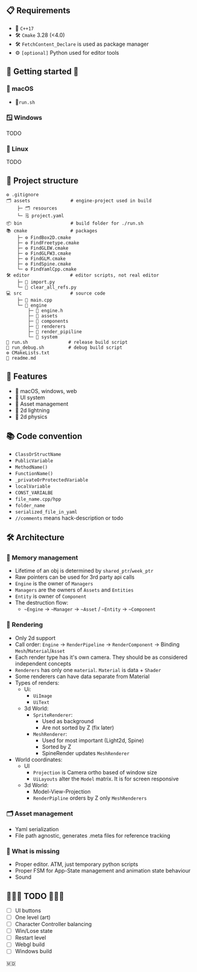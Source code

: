 ## 📋 Requirements
- 🧠 ```C++17```
- 🛠️ ```Cmake``` 3.28 (<4.0)
- 🛠️ ```FetchContent_Declare``` is used as package manager
- ⚙️ ```[optional]``` Python used for editor tools
## 👋 Getting started 🤞
### 🍎 macOS 
- 🏃```run.sh``` 
### 🪟 Windows 
TODO
### 🐧 Linux 
TODO

## 🔨 Project structure 

``` 
⚙️ .gitignore 
🗂️ assets               # engine-project used in build 
    ├─ 🗂️ resources
    └─ 🗒️ project.yaml
📦 bin                  # build folder for ./run.sh
📚 cmake                # packages
    ├─ ⚙️ FindBox2D.cmake
    ├─ ⚙️ FindFreetype.cmake
    ├─ ⚙️ FindGLEW.cmake
    ├─ ⚙️ FindGLFW3.cmake
    ├─ ⚙️ FindGLM.cmake
    ├─ ⚙️ FindSpine.cmake
    └─ ⚙️ FindYamlCpp.cmake
🛠️ editor               # editor scripts, not real editor
    ├─ 📄 import.py
    └─ 📄 clear_all_refs.py
💻 src                  # source code
    ├─ 🚀 main.cpp
    └─ 🧠 engine
        ├─ 📄 engine.h
        ├─ 📁 assets
        ├─ 📁 components
        ├─ 📁 renderers
        ├─ 📁 render_pipiline
        └─ 📁 system
🚀 run.sh               # release build script
🚀 run_debug.sh         # debug build script
⚙️ CMakeLists.txt
📘 readme.md
 ``` 



## 🦾 Features
- 🏢 macOS, windows, web
- 🔳 UI system
- 📀 Asset management
- 🔦 2d lightning
- 🎳 2d physics

## 📚 Code convention
- ```ClassOrStructName```
- ```PublicVariable```
- ```MethodName()```
- ```FunctionName()```
- ```_privateOrProtectedVariable```
- ```localVariable```
- ```CONST_VARIALBE```
- ```file_name.cpp/hpp```
- ```folder_name```
- ```serialized_file_in_yaml```
- ```//comments``` means hack-description or todo

## 🛠️ Architecture
### 📀 Memory management
- Lifetime of an obj is determined by ```shared_ptr```/```week_ptr```
- Raw pointers can be used for 3rd party api calls
- ```Engine``` is the owner of ```Managers```
- ```Managers``` are the owners of ```Assets``` and ```Entities```
- ```Entity``` is owner of ```Component```
- The destruction flow:
  - ```~Engine``` -> ```~Manager``` -> ```~Asset``` / ```~Entity``` -> ```~Component```

### 🔦 Rendering
- Only 2d support
- Call order: ```Engine``` -> ```RenderPipeline``` -> ```RenderComponent``` -> Binding ```Mesh```/```Material```/```Asset```
- Each render type has it's own camera. They should be as considered independent concepts 
- ```Renderers``` has only one ```material```. ```Material``` is data + ```Shader```
- Some renderers can have data separate from Material
- Types of renders:
  - Ui:
    - ```UiImage```
    - ```UiText```
  - 3d World:
    - ```SpriteRenderer```:
      - Used as background
      - Are not sorted by Z (fix later)
    - ```MeshRenderer```:
      - Used for most important (Light2d, Spine)
      - Sorted by Z
      - SpineRender updates ```MeshRenderer```
- World coordinates:
  - UI
    - ```Projection``` is Camera ortho based of window size
    - ```UiLayouts``` alter the ```Model``` matrix. It is for screen responsive
  - 3d World:
    - Model-View-Projection
    - ```RenderPipline``` orders by Z only ```MeshRenderers```
### 🗂️ Asset management
- Yaml serialization
- File path agnostic, generates .meta files for reference tracking

### 🧠 What is missing
- Proper editor. ATM, just temporary python scripts
- Proper FSM for App-State management and animation state behaviour
- Sound

## 🏃🏃🏃 TODO 🏃🏃🏃
- [ ] UI buttons
- [ ] One level (art)
- [ ] Character Controller balancing
- [ ] Win/Lose state
- [ ] Restart level
- [ ] Webgl build
- [ ] Windows build

🇲🇩